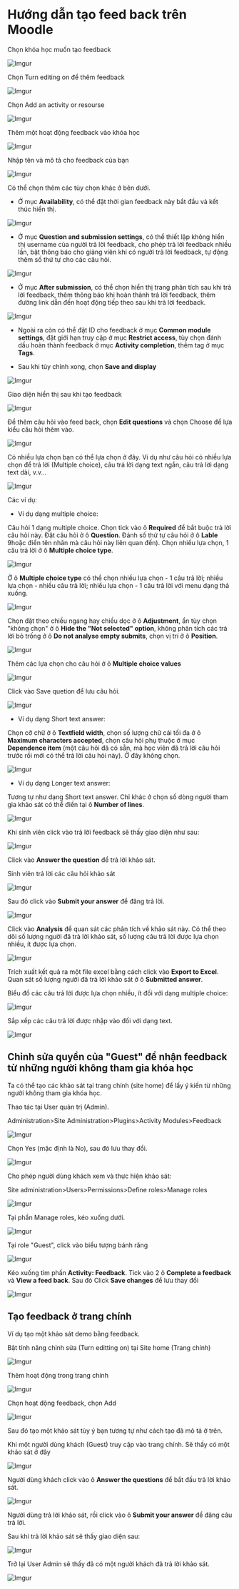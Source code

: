 # Hướng dẫn tạo feed back trên Moodle

Chọn khóa học muốn tạo feedback

![Imgur](https://i.imgur.com/wLjUYD2.png)

Chọn Turn editing on để thêm feedback

![Imgur](https://i.imgur.com/vQNeZpC.png)

Chọn Add an activity or resourse

![Imgur](https://i.imgur.com/aKNKqNs.png)

Thêm một hoạt động feedback vào khóa học

![Imgur](https://i.imgur.com/6sMTdPX.png)

Nhập tên và mô tả cho feedback của bạn

![Imgur](https://i.imgur.com/toTjadn.png)

Có thể chọn thêm các tùy chọn khác ở bên dưới.

- Ở mục **Availability**, có thể đặt thời gian feedback này bắt đầu và kết thúc hiển thị.

![Imgur](https://i.imgur.com/np9iHUS.png)

- Ở mục **Question and submission settings**, có thể thiết lập không hiển thị username của người trả lời feedback, cho phép trả lời feedback nhiều lần, bật thông báo cho giảng viên khi có người trả lời feedback, tự động thêm số thứ tự cho các câu hỏi.

![Imgur](https://i.imgur.com/3uSIklJ.png)

- Ở mục **After submission**, có thể chọn hiển thị trang phân tích sau khi trả lời feedback, thêm thông báo khi hoàn thành trả lời feedback, thêm đường link dẫn đến hoạt động tiếp theo sau khi trả lời feedback.

![Imgur](https://i.imgur.com/kWCEd6h.png)

- Ngoài ra còn có thể đặt ID cho feedback ở mục **Common module settings**, đặt giới hạn truy cập ở mục **Restrict access**, tùy chọn đánh dấu hoàn thành feedback ở mục **Activity completion**, thêm tag ở mục **Tags**.

- Sau khi tùy chỉnh xong, chọn **Save and display**

![Imgur](https://i.imgur.com/96bVd2S.png)

Giao diện hiển thị sau khi tạo feedback

![Imgur](https://i.imgur.com/fWNBDM6.png)

Để thêm câu hỏi vào feed back, chọn **Edit questions** và chọn Choose để lựa kiểu câu hỏi thêm vào.

![Imgur](https://i.imgur.com/e1XHho1.png)

Có nhiều lựa chọn bạn có thể lựa chọn ở đây. Vi dụ như câu hỏi có nhiều lựa chọn để trả lời (Multiple choice), câu trả lời dạng text ngắn, câu trả lời dạng text dài, v.v...

![Imgur](https://i.imgur.com/KZ4ygda.png)

Các ví dụ: 

- Ví dụ dạng multiple choice:

Câu hỏi 1 dạng multiple choice. Chọn tick vào ô **Required** để bắt buộc trả lời câu hỏi này. Đặt câu hỏi ở ô **Question**. Đánh số thứ tự câu hỏi ở ô **Lable** 9hoặc điền tên nhãn mà câu hỏi này liên quan đến). Chọn nhiều lựa chọn, 1 câu trả lời ở ô **Multiple choice type**.

![Imgur](https://i.imgur.com/G89vcVe.png)

Ở ô **Multiple choice type** có thể chọn nhiều lựa chọn - 1 câu trả lời; nhiều lựa chọn - nhiều câu trả lời; nhiều lựa chọn - 1 câu trả lời với menu dạng thả xuống.

![Imgur](https://i.imgur.com/gnfJYBU.png)

Chọn đặt theo chiều ngang hay chiều dọc ở ô **Adjustment**, ẩn tùy chọn "không chọn" ở ô **Hide the "Not selected" option**, không phân tích các trả lời bỏ trống ở ô **Do not analyse empty submits**, chọn vị trí ở ô **Position**.

![Imgur](https://i.imgur.com/j5ctqbG.png)

Thêm các lựa chọn cho câu hỏi ở ô **Multiple choice values**

![Imgur](https://i.imgur.com/L8RY4eF.png)

Click vào Save quetion để lưu câu hỏi.

![Imgur](https://i.imgur.com/Be8d032.png)

- Ví dụ dạng Short text answer:

Chọn cỡ chữ ở ô **Textfield width**, chọn số lượng chữ cái tối đa ở ô **Maximum characters accepted**, chọn câu hỏi phụ thuộc ở mục **Dependence item** (một câu hỏi đã có sẵn, mà học viên đã trả lời câu hỏi trước rồi mới có thể trả lời câu hỏi này). Ở đây không chọn. 

![Imgur](https://i.imgur.com/yFyj9ac.png)

- Ví dụ dạng Longer text answer:

Tương tự như dạng Short text answer. Chỉ khác ở chọn số dòng người tham gia khảo sát có thể điền tại ô **Number of lines**.

![Imgur](https://i.imgur.com/yFyj9ac.png)

Khi sinh viên click vào trả lời feedback sẽ thấy giao diện như sau:

![Imgur](https://i.imgur.com/4WQhugD.png)

Click vào **Answer the question** để trả lời khảo sát.

Sinh viên trả lời các câu hỏi khảo sát

![Imgur](https://i.imgur.com/sg0WZ0G.png)

Sau đó click vào **Submit your answer** để đăng trả lời.

![Imgur](https://i.imgur.com/dpIPErC.png)

Click vào **Analysis** để quan sát các phân tích về khảo sát này. Có thể theo dõi số lượng người đã trả lời khảo sát, số lượng câu trả lời được lựa chọn nhiều, ít được lựa chọn.

![Imgur](https://i.imgur.com/7787UCs.png)

Trích xuất kết quả ra một file excel bằng cách click vào **Export to Excel**. Quan sát số lượng người đã trả lời khảo sát ở ô **Submitted answer**.

Biểu đồ các câu trả lời được lựa chọn nhiều, ít đối với dạng multiple choice:

![Imgur](https://i.imgur.com/zR2fSlz.png)

Sắp xếp các câu trả lời được nhập vào đối với dạng text.

![Imgur](https://i.imgur.com/rmx2phP.png)

## Chỉnh sửa quyền của "Guest" để nhận feedback từ những người không tham gia khóa học

Ta có thể tạo các khảo sát tại trang chính (site home) để lấy ý kiến từ những người không tham gia khóa học.

Thao tác tại User quản trị (Admin).

Administration>Site Administration>Plugins>Activity Modules>Feedback

![Imgur](https://i.imgur.com/0J8HAvs.png)

Chọn Yes (mặc định là No), sau đó lưu thay đổi.

![Imgur](https://i.imgur.com/CCOASFG.png)

Cho phép người dùng khách xem và thực hiện khảo sát:

Site administration>Users>Permissions>Define roles>Manage roles

![Imgur](https://i.imgur.com/DQ1SQAc.png)

Tại phần Manage roles, kéo xuống dưới.

![Imgur](https://i.imgur.com/FfELIRa.png)

Tại role "Guest", click vào biểu tượng bánh răng

![Imgur](https://i.imgur.com/DkHTWJk.png)

Kéo xuống tìm phần **Activity: Feedback**. Tick vào 2 ô **Complete a feedback** và **View a feed back**. Sau đó Click **Save changes** để lưu thay đổi

![Imgur](https://i.imgur.com/CIOQGk6.png)

## Tạo feedback ở trang chính

Ví dụ tạo một khảo sát demo bằng feedback.

Bật tính năng chỉnh sửa (Turn editting on) tại Site home (Trang chính)

![Imgur](https://i.imgur.com/mIpqkWl.png)

Thêm hoạt động trong trang chính

![Imgur](https://i.imgur.com/FwF1FTY.png)

Chọn hoạt động feedback, chọn Add

![Imgur](https://i.imgur.com/0aX41rB.png)

Sau đó tạo một khảo sát tùy ý bạn tương tự như cách tạo đã mô tả ở trên.

Khi một người dùng khách (Guest) truy cập vào trang chính. Sẽ thấy có một khảo sát ở đây

![Imgur](https://i.imgur.com/5sfprHW.png)

Người dùng khách click vào ô **Answer the questions** để bắt đầu trả lời khảo sát.

![Imgur](https://i.imgur.com/1KjENXr.png)

Người dùng trả lời khảo sát, rồi click vào ô **Submit your answer** để đăng câu trả lời.

Sau khi trả lời khảo sát sẽ thấy giao diện sau:

![Imgur](https://i.imgur.com/6ntgHY1.png)

Trở lại User Admin sẽ thấy đã có một người khách đã trả lời khảo sát.

![Imgur](https://i.imgur.com/OpHrNHu.png)